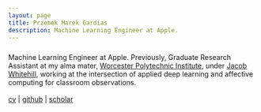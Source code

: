 ```yaml
---
layout: page
title: Przemek Marek Gardias
description: Machine Learning Engineer at Apple.
---
```


<div class="fp" markdown=0>
	<p style="margin: 1.5rem 0; flex: 1 1 40%">
		Machine Learning Engineer at Apple. Previously, Graduate Research Assistant at my alma mater, <a href="https://web.cs.wpi.edu/">Worcester Polytechnic Institute</a>, under <a href="https://users.wpi.edu/~jrwhitehill/">Jacob Whitehill</a>, working at the intersection of applied deep learning and affective computing for classroom observations. 
		<br>
		<br>
		<a href="{{ site.baseurl }}/pdf/cv.pdf">cv</a> | <a href="https://github.com/pgardias">github</a> | <a href="https://scholar.google.com/citations?user=LpoiVbkAAAAJ">scholar</a>
	</p>
</div>